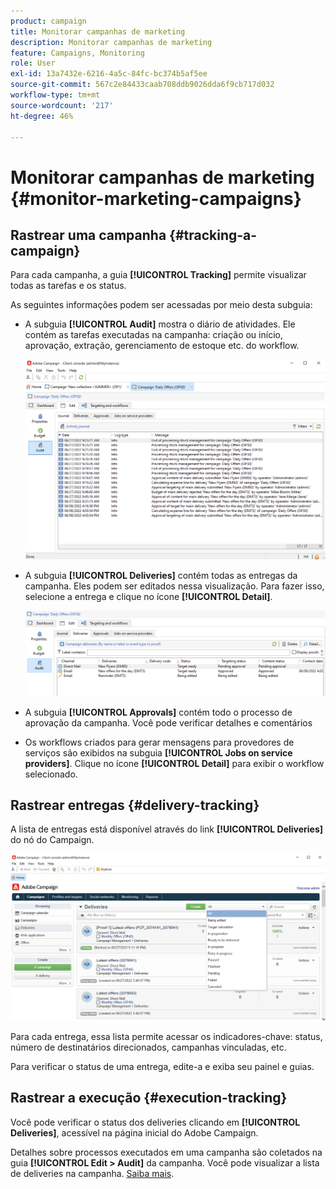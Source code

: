 ```yaml
---
product: campaign
title: Monitorar campanhas de marketing
description: Monitorar campanhas de marketing
feature: Campaigns, Monitoring
role: User
exl-id: 13a7432e-6216-4a5c-84fc-bc374b5af5ee
source-git-commit: 567c2e84433caab708ddb9026dda6f9cb717d032
workflow-type: tm+mt
source-wordcount: '217'
ht-degree: 46%

---
```


# Monitorar campanhas de marketing {#monitor-marketing-campaigns}

## Rastrear uma campanha {#tracking-a-campaign}

Para cada campanha, a guia **[!UICONTROL Tracking]** permite visualizar todas as tarefas e os status.

As seguintes informações podem ser acessadas por meio desta subguia:

* A subguia **[!UICONTROL Audit]** mostra o diário de atividades. Ele contém as tarefas executadas na campanha: criação ou início, aprovação, extração, gerenciamento de estoque etc. do workflow.

  ![](assets/campaign-audit-tab.png)

* A subguia **[!UICONTROL Deliveries]** contém todas as entregas da campanha. Eles podem ser editados nessa visualização. Para fazer isso, selecione a entrega e clique no ícone **[!UICONTROL Detail]**.

  ![](assets/campaign-delivery-tab.png)

* A subguia **[!UICONTROL Approvals]** contém todo o processo de aprovação da campanha. Você pode verificar detalhes e comentários

* Os workflows criados para gerar mensagens para provedores de serviços são exibidos na subguia **[!UICONTROL Jobs on service providers]**. Clique no ícone **[!UICONTROL Detail]** para exibir o workflow selecionado.

## Rastrear entregas {#delivery-tracking}

A lista de entregas está disponível através do link **[!UICONTROL Deliveries]** do nó do Campaign.

![](assets/filter-deliveries-from-homepage.png)

Para cada entrega, essa lista permite acessar os indicadores-chave: status, número de destinatários direcionados, campanhas vinculadas, etc.

Para verificar o status de uma entrega, edite-a e exiba seu painel e guias.

<!--
>[!NOTE]
>
>Information concerning delivery details is available in [this section](../../delivery/using/about-message-tracking.md) section.
-->

## Rastrear a execução {#execution-tracking}

Você pode verificar o status dos deliveries clicando em **[!UICONTROL Deliveries]**, acessível na página inicial do Adobe Campaign.

Detalhes sobre processos executados em uma campanha são coletados na guia **[!UICONTROL Edit > Audit]** da campanha. Você pode visualizar a lista de deliveries na campanha. [Saiba mais](#tracking-a-campaign).
